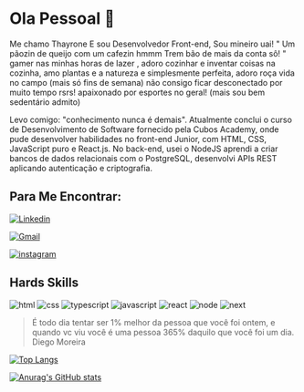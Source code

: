 # Ola Pessoal 👋

Me chamo Thayrone E sou Desenvolvedor Front-end, Sou mineiro uai! " Um pãozin de queijo com um cafezin hmmm Trem bão de mais da conta sô! " gamer nas minhas horas de lazer , adoro cozinhar e inventar coisas na cozinha, amo plantas e a natureza e simplesmente perfeita, adoro roça vida no campo (mais só fins de semana) não consigo ficar desconectado por muito tempo rsrs! apaixonado por esportes no geral! (mais sou bem sedentário admito)

Levo comigo: "conhecimento nunca é demais". Atualmente conclui o curso de Desenvolvimento de Software fornecido pela Cubos Academy, onde pude desenvolver habilidades no front-end Junior, com HTML, CSS, JavaScript puro e React.js. No back-end, usei o NodeJS aprendi a criar bancos de dados relacionais com o PostgreSQL, desenvolvi APIs REST aplicando autenticação e criptografia.

## Para Me Encontrar:

[![Linkedin](https://img.shields.io/badge/LinkedIn-0077B5?style=for-the-badge&logo=linkedin&logoColor=white)](https://www.linkedin.com/in/thayrone-souza/ )
   

[![Gmail](https://img.shields.io/badge/Gmail-D14836?style=for-the-badge&logo=gmail&logoColor=white)](thaydeveloper26@gmail.com)

[![instagram](https://img.shields.io/badge/Instagram-E4405F?style=for-the-badge&logo=instagram&logoColor=white)](https://www.instagram.com/thayronesouza.n/)

## Hards Skills

![html](https://img.shields.io/badge/HTML5-E34F26?style=for-the-badge&logo=html5&logoColor=white) ![css](https://img.shields.io/badge/CSS3-1572B6?style=for-the-badge&logo=css3&logoColor=white)  ![typescript](https://img.shields.io/badge/TypeScript-007ACC?style=for-the-badge&logo=typescript&logoColor=white) ![javascript](https://img.shields.io/badge/JavaScript-323330?style=for-the-badge&logo=javascript&logoColor=F7DF1E) ![react](https://img.shields.io/badge/React-20232A?style=for-the-badge&logo=react&logoColor=61DAFB)  ![node](https://img.shields.io/badge/Node.js-339933?style=for-the-badge&logo=nodedotjs&logoColor=white) ![next](https://img.shields.io/badge/next.js-000000?style=for-the-badge&logo=nextdotjs&logoColor=white)


> É todo dia tentar ser 1% melhor da pessoa que você foi ontem, e quando vc viu você é uma pessoa 365% daquilo que você foi um dia. Diego Moreira


[![Top Langs](https://github-readme-stats.vercel.app/api/top-langs/?username=thayDeveloper&langs_count=8)](https://github.com/thayDeveloper)

[![Anurag's GitHub stats](https://github-readme-stats.vercel.app/api?username=thayDeveloper&show_icons=true&theme=radical)](https://github.com/thayDeveloper)
